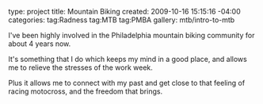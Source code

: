 type: project
title: Mountain Biking
created: 2009-10-16 15:15:16 -04:00
categories: 
tag:Radness
tag:MTB
tag:PMBA
gallery: mtb/intro-to-mtb

I've been highly involved in the Philadelphia mountain biking community for about 4 years now.

It's something that I do which keeps my mind in a good place, and allows me to relieve the stresses of the work week.

Plus it allows me to connect with my past and get close to that feeling of racing motocross, and the freedom that brings.

